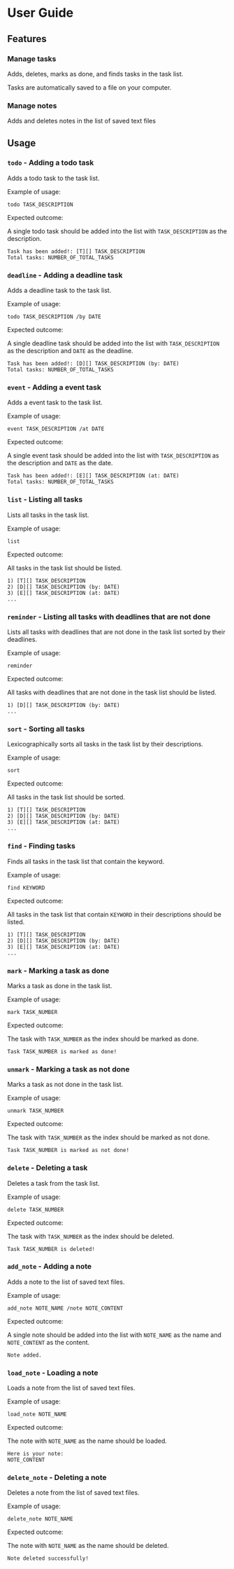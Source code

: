 # User Guide

## Features

### Manage tasks

Adds, deletes, marks as done, and finds tasks in the task list.

Tasks are automatically saved to a file on your computer.

### Manage notes

Adds and deletes notes in the list of saved text files

## Usage

### `todo` - Adding a todo task

Adds a todo task to the task list.

Example of usage:

`todo TASK_DESCRIPTION`

Expected outcome:

A single todo task should be added into the list with `TASK_DESCRIPTION` as the description.

```
Task has been added!: [T][] TASK_DESCRIPTION
Total tasks: NUMBER_OF_TOTAL_TASKS
```

### `deadline` - Adding a deadline task

Adds a deadline task to the task list.

Example of usage:

`todo TASK_DESCRIPTION /by DATE`

Expected outcome:

A single deadline task should be added into the list with `TASK_DESCRIPTION` as the description and `DATE` as the deadline.

```
Task has been added!: [D][] TASK_DESCRIPTION (by: DATE)
Total tasks: NUMBER_OF_TOTAL_TASKS
```

### `event` - Adding a event task

Adds a event task to the task list.

Example of usage:

`event TASK_DESCRIPTION /at DATE`

Expected outcome:

A single event task should be added into the list with `TASK_DESCRIPTION` as the description and `DATE` as the date.

```
Task has been added!: [E][] TASK_DESCRIPTION (at: DATE)
Total tasks: NUMBER_OF_TOTAL_TASKS
```

### `list` - Listing all tasks

Lists all tasks in the task list.

Example of usage:

`list`

Expected outcome:

All tasks in the task list should be listed.

```
1) [T][] TASK_DESCRIPTION
2) [D][] TASK_DESCRIPTION (by: DATE)
3) [E][] TASK_DESCRIPTION (at: DATE)
...
```

### `reminder` - Listing all tasks with deadlines that are not done

Lists all tasks with deadlines that are not done in the task list sorted by their deadlines.

Example of usage:

`reminder`

Expected outcome:

All tasks with deadlines that are not done in the task list should be listed.

```
1) [D][] TASK_DESCRIPTION (by: DATE)
...
```

### `sort` - Sorting all tasks

Lexicographically sorts all tasks in the task list by their descriptions.

Example of usage:

`sort`

Expected outcome:

All tasks in the task list should be sorted.

```
1) [T][] TASK_DESCRIPTION
2) [D][] TASK_DESCRIPTION (by: DATE)
3) [E][] TASK_DESCRIPTION (at: DATE)
...
```

### `find` - Finding tasks

Finds all tasks in the task list that contain the keyword.

Example of usage:

`find KEYWORD`

Expected outcome:

All tasks in the task list that contain `KEYWORD` in their descriptions should be listed.

```
1) [T][] TASK_DESCRIPTION
2) [D][] TASK_DESCRIPTION (by: DATE)
3) [E][] TASK_DESCRIPTION (at: DATE)
...
```

### `mark` - Marking a task as done

Marks a task as done in the task list.

Example of usage:

`mark TASK_NUMBER`

Expected outcome:

The task with `TASK_NUMBER` as the index should be marked as done.

```
Task TASK_NUMBER is marked as done!
```

### `unmark` - Marking a task as not done

Marks a task as not done in the task list.

Example of usage:

`unmark TASK_NUMBER`

Expected outcome:

The task with `TASK_NUMBER` as the index should be marked as not done.

```
Task TASK_NUMBER is marked as not done!
```

### `delete` - Deleting a task

Deletes a task from the task list.

Example of usage:

`delete TASK_NUMBER`

Expected outcome:

The task with `TASK_NUMBER` as the index should be deleted.

```
Task TASK_NUMBER is deleted!
```

### `add_note` - Adding a note

Adds a note to the list of saved text files.

Example of usage:

`add_note NOTE_NAME /note NOTE_CONTENT`

Expected outcome:

A single note should be added into the list with `NOTE_NAME` as the name and `NOTE_CONTENT` as the content.

```
Note added.
```

### `load_note` - Loading a note

Loads a note from the list of saved text files.

Example of usage:

`load_note NOTE_NAME`

Expected outcome:

The note with `NOTE_NAME` as the name should be loaded.

```
Here is your note:
NOTE_CONTENT
```

### `delete_note` - Deleting a note

Deletes a note from the list of saved text files.

Example of usage:

`delete_note NOTE_NAME`

Expected outcome:

The note with `NOTE_NAME` as the name should be deleted.

```
Note deleted successfully!
```
